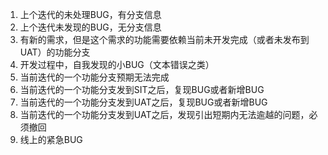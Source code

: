 1. 上个迭代的未处理BUG，有分支信息
2. 上个迭代未发现的BUG，无分支信息
3. 有新的需求，但是这个需求的功能需要依赖当前未开发完成（或者未发布到UAT）的功能分支
4. 开发过程中，自我发现的小BUG（文本错误之类）
5. 当前迭代的一个功能分支预期无法完成
6. 当前迭代的一个功能分支发到SIT之后，复现BUG或者新增BUG
7. 当前迭代的一个功能分支发到UAT之后，复现BUG或者新增BUG
8. 当前迭代的一个功能分支发到UAT之后，发现引出短期内无法逾越的问题，必须撤回
9. 线上的紧急BUG
